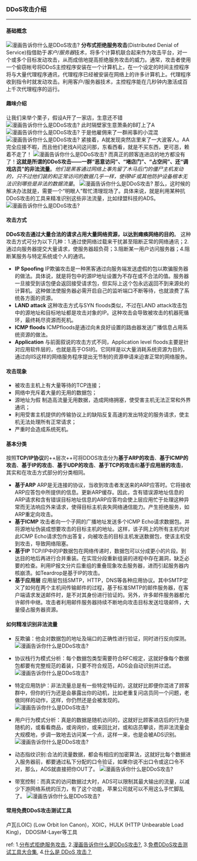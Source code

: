 ### DDoS攻击介绍

***

#### 基础概念
![漫画告诉你什么是DDoS攻击?](http://images.cnblogs.com/cnblogs_com/prayjourney/1041349/o_w1.png)
**分布式拒绝服务攻击**(Distributed Denial of Service)指借助于*客户/服务器*技术，将多个计算机联合起来作为攻击平台，对一个或多个目标发动攻击，从而成倍地提高拒绝服务攻击的威力。通常，攻击者使用一个偷窃帐号将DDoS主控程序安装在一个计算机上，在一个设定的时间主控程序将与大量代理程序通讯，代理程序已经被安装在网络上的许多计算机上。代理程序收到指令时就发动攻击。利用客户/服务器技术，主控程序能在几秒钟内激活成百上千次代理程序的运行。



#### 趣味介绍
让我们来举个栗子，假设A开了一家店，生意还不错
![漫画告诉你什么是DDoS攻击?](http://images.cnblogs.com/cnblogs_com/prayjourney/1041349/o_w2.png)
此时隔壁家生意萧条的B盯上了A
![漫画告诉你什么是DDoS攻击?](http://images.cnblogs.com/cnblogs_com/prayjourney/1041349/o_w3.png)
于是他雇佣来了一群闹事的小混混
![漫画告诉你什么是DDoS攻击?](http://images.cnblogs.com/cnblogs_com/prayjourney/1041349/o_w4.png)
紧接着，A就发现突然店里来了一大波客人。AA完全应接不暇，而且他们老找A问这问那，东看西看，就是不买东西，更可恶，赖着不走了！
![漫画告诉你什么是DDoS攻击?](http://images.cnblogs.com/cnblogs_com/prayjourney/1041349/o_w5.png)
而真正的顾客连进店的地方都没有了！**这就是所谓的DDoS攻击——一群“恶意访问”、“堵店门”、“占空间”、还“调戏店员”的非法流量**。*他们是黑客通过网络上事先留了木马后门的僵尸主机发动的，只不过他们装的和正常访问的数据几乎一样，使得NF或其他防护设备根本无法识别哪些是非法的数据流量*。
![漫画告诉你什么是DDoS攻击?](http://images.cnblogs.com/cnblogs_com/prayjourney/1041349/o_w6.png)
那么，这时候的解决办法就是，需要一个“明眼人”帮忙清理现场了。具体来说，就是利用某种抗DDoS攻击的工具来精准识别这些非法流量，比如绿盟科技的ADS。
![漫画告诉你什么是DDoS攻击?](http://images.cnblogs.com/cnblogs_com/prayjourney/1041349/o_w7.png)



#### 攻击方式
**DDoS攻击通过大量合法的请求占用大量网络资源，以达到瘫痪网络的目的**。 这种攻击方式可分为以下几种：1.通过使网络过载来干扰甚至阻断正常的网络通讯；2.通过向服务器提交大量请求，使服务器超负荷；3.阻断某一用户访问服务器；4.阻断某服务与特定系统或个人的通讯。
- **IP Spoofing**
IP欺骗攻击是一种黑客通过向服务端发送虚假的包以欺骗服务器的做法。具体说，就是将包中的源IP地址设置为不存在或不合法的值。服务器一旦接受到该包便会返回接受请求包，但实际上这个包永远返回不到来源处的计算机。这种做法使服务器必需开启自己的监听端口不断等待，也就浪费了系统各方面的资源。
- **LAND attack**
这种攻击方式与SYN floods类似，不过在LAND attack攻击包中的源地址和目标地址都是攻击对象的IP。这种攻击会导致被攻击的机器死循环，最终耗尽资源而死机。
- **ICMP floods**
ICMPfloods是通过向未良好设置的路由器发送广播信息占用系统资源的做法。
- **Application**
与前面叙说的攻击方式不同，Application level floods主要是针对应用软件层的，也就是高于OSI的。它同样是以大量消耗系统资源为目的，通过向IIS这样的网络服务程序提出无节制的资源申请来迫害正常的网络服务。



#### 攻击现象
- 被攻击主机上有大量等待的TCP连接；
- 网络中充斥着大量的无用的数据包；
- 源地址为假 制造高流量无用数据，造成网络拥塞，使受害主机无法正常和外界通讯；
- 利用受害主机提供的传输协议上的缺陷反复高速的发出特定的服务请求，使主机无法处理所有正常请求；
- 严重时会造成系统死机。



#### 基本分类
按照**TCP/IP协议**的++层次++可将DDOS攻击分为**基于ARP的攻击**、**基于ICMP的攻击**、**基于IP的攻击**、**基于UDP的攻击**、**基于TCP的攻击**和**基于应用层的攻击**，其实和在攻击方式部分的分类相同。
- **基于ARP**
ARP是无连接的协议，当收到攻击者发送来的ARP应答时。它将接收ARP应答包中所提供的信息。更新ARP缓存。因此，含有错误源地址信息的ARP请求和含有错误目标地址信息的ARP应答均会使上层应用忙于处理这种异常而无法响应外来请求，使得目标主机丧失网络通信能力。产生拒绝服务，如ARP重定向攻击。
- **基于ICMP**
攻击者向一个子网的广播地址发送多个ICMP Echo请求数据包。并将源地址伪装成想要攻击的目标主机的地址。这样，该子网上的所有主机均对此ICMP Echo请求包作出答复，向被攻击的目标主机发送数据包，使该主机受到攻击，导致网络阻塞。
- **基于IP**
TCP/IP中的IP数据包在网络传递时，数据包可以分成更小的片段。到达目的地后再进行合并重装。在实现分段重新组装的进程中存在漏洞，缺乏必要的检查。利用IP报文分片后重组的重叠现象攻击服务器，进而引起服务器内核崩溃。如Teardrop是基于IP的攻击。
- **基于应用层**
应用层包括SMTP，HTTP，DNS等各种应用协议。其中SMTP定义了如何在两个主机间传输邮件的过程，基于标准SMTP的邮件服务器，在客户端请求发送邮件时，是不对其身份进行验证的。另外，许多邮件服务器都允许邮件中继。攻击者利用邮件服务器持续不断地向攻击目标发送垃圾邮件，大量侵占服务器资源。



#### 如何精准识别非法流量

- 反欺骗：他会对数据包的地址及端口的正确性进行验证，同时进行反向探测。
![漫画告诉你什么是DDoS攻击?](http://images.cnblogs.com/cnblogs_com/prayjourney/1041349/o_w8.png)

- 协议栈行为模式分析：每个数据包类型需要符合RFC规定，这就好像每个数据包都要有完整规范的着装，只要不符合规范，ADS会自动识别并过滤。
![漫画告诉你什么是DDoS攻击?](http://images.cnblogs.com/cnblogs_com/prayjourney/1041349/o_w9.png)

- 特定应用防护：非法流量总是有一些特定特征的，这就好比即便你混进了顾客群中，但你的行为还是会暴露出你的动机，比如老重复问店员同一个问题，老做同样的动作，这样，你仍然还是会被发现的。
![漫画告诉你什么是DDoS攻击?](http://images.cnblogs.com/cnblogs_com/prayjourney/1041349/o_w10.png)

- 用户行为模式分析：真是的数据是随机访问的，这就好比顾客进店后的行为是随机的，或看看商品，或询询价，或来回比对，或和店员攀谈，而非法流量会大规模地，步调一致地去访问某一个点，这样一来，也是会被ADS识别。
![漫画告诉你什么是DDoS攻击?](http://images.cnblogs.com/cnblogs_com/prayjourney/1041349/o_w11.png)

- 动态指纹识别:合法的流量数据，都会有相应的加密算法，这就好比每个数据进入服务器前，都要通过私下分配的口令验证，如果你说不出口令或这口令不对，那么，ADS就直接把你OUT了。
![漫画告诉你什么是DDoS攻击?](http://images.cnblogs.com/cnblogs_com/prayjourney/1041349/o_w12.png)

- 带宽控制：而真实的访问数据过大时，ADS可以限制其最大输出的流量，以减少下游网络系统的压力，有了这个功能，苹果公司就可以不用这么手忙脚乱了。
![漫画告诉你什么是DDoS攻击?](http://images.cnblogs.com/cnblogs_com/prayjourney/1041349/o_w13.png)



#### 常用免费DDoS攻击测试工具
卢瓦(LOIC) (Low Orbit Ion Canon)，XOIC，HULK (HTTP Unbearable Load King)， DDOSIM-Layer等工具


ref:
1.[分布式拒绝服务攻击](https://baike.baidu.com/item/%E5%88%86%E5%B8%83%E5%BC%8F%E6%8B%92%E7%BB%9D%E6%9C%8D%E5%8A%A1%E6%94%BB%E5%87%BB/3802159?fr=aladdin&fromid=177090&fromtitle=DDOS%E6%94%BB%E5%87%BB), 2.[漫画告诉你什么是DDoS攻击?](https://www.leiphone.com/news/201509/9zGlIDvLhwguqOtg.html), 3.[免费DDoS攻击测试工具大合集](http://netsecurity.51cto.com/art/201406/442756.htm), 4.[什么是 DDoS 攻击？](https://www.zhihu.com/question/22259175)


